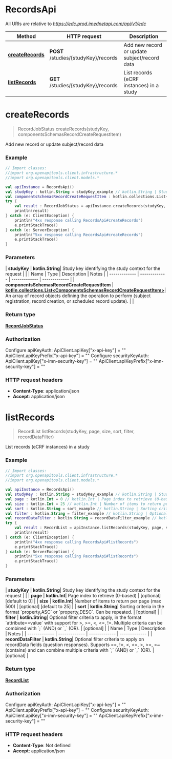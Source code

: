 # RecordsApi

All URIs are relative to *https://edc.prod.imednetapi.com/api/v1/edc*

| Method | HTTP request | Description |
| ------------- | ------------- | ------------- |
| [**createRecords**](RecordsApi.md#createRecords) | **POST** /studies/{studyKey}/records | Add new record or update subject/record data |
| [**listRecords**](RecordsApi.md#listRecords) | **GET** /studies/{studyKey}/records | List records (eCRF instances) in a study |


<a id="createRecords"></a>
# **createRecords**
> RecordJobStatus createRecords(studyKey, componentsSchemasRecordCreateRequestItem)

Add new record or update subject/record data

### Example
```kotlin
// Import classes:
//import org.openapitools.client.infrastructure.*
//import org.openapitools.client.models.*

val apiInstance = RecordsApi()
val studyKey : kotlin.String = studyKey_example // kotlin.String | Study key identifying the study context for the request
val componentsSchemasRecordCreateRequestItem : kotlin.collections.List<ComponentsSchemasRecordCreateRequestItem> =  // kotlin.collections.List<ComponentsSchemasRecordCreateRequestItem> | An array of record objects defining the operation to perform (subject registration, record creation, or scheduled record update).
try {
    val result : RecordJobStatus = apiInstance.createRecords(studyKey, componentsSchemasRecordCreateRequestItem)
    println(result)
} catch (e: ClientException) {
    println("4xx response calling RecordsApi#createRecords")
    e.printStackTrace()
} catch (e: ServerException) {
    println("5xx response calling RecordsApi#createRecords")
    e.printStackTrace()
}
```

### Parameters
| **studyKey** | **kotlin.String**| Study key identifying the study context for the request | |
| Name | Type | Description  | Notes |
| ------------- | ------------- | ------------- | ------------- |
| **componentsSchemasRecordCreateRequestItem** | [**kotlin.collections.List&lt;ComponentsSchemasRecordCreateRequestItem&gt;**](ComponentsSchemasRecordCreateRequestItem.md)| An array of record objects defining the operation to perform (subject registration, record creation, or scheduled record update). | |

### Return type

[**RecordJobStatus**](RecordJobStatus.md)

### Authorization


Configure apiKeyAuth:
    ApiClient.apiKey["x-api-key"] = ""
    ApiClient.apiKeyPrefix["x-api-key"] = ""
Configure securityKeyAuth:
    ApiClient.apiKey["x-imn-security-key"] = ""
    ApiClient.apiKeyPrefix["x-imn-security-key"] = ""

### HTTP request headers

 - **Content-Type**: application/json
 - **Accept**: application/json

<a id="listRecords"></a>
# **listRecords**
> RecordList listRecords(studyKey, page, size, sort, filter, recordDataFilter)

List records (eCRF instances) in a study

### Example
```kotlin
// Import classes:
//import org.openapitools.client.infrastructure.*
//import org.openapitools.client.models.*

val apiInstance = RecordsApi()
val studyKey : kotlin.String = studyKey_example // kotlin.String | Study key identifying the study context for the request
val page : kotlin.Int = 0 // kotlin.Int | Page index to retrieve (0-based)
val size : kotlin.Int = 25 // kotlin.Int | Number of items to return per page (max 500)
val sort : kotlin.String = sort_example // kotlin.String | Sorting criteria in the format `property,ASC` or `property,DESC`. Can be repeated.
val filter : kotlin.String = filter_example // kotlin.String | Optional filter criteria to apply, in the format `attribute==value` with support for >, >=, <, <=, !=. Multiple criteria can be combined with `;` (AND) or `,` (OR).
val recordDataFilter : kotlin.String = recordDataFilter_example // kotlin.String | Optional filter criteria to apply on recordData fields (question responses). Supports ==, !=, <, <=, >, >=, =~ (contains) and can combine multiple criteria with `;` (AND) or `,` (OR).
try {
    val result : RecordList = apiInstance.listRecords(studyKey, page, size, sort, filter, recordDataFilter)
    println(result)
} catch (e: ClientException) {
    println("4xx response calling RecordsApi#listRecords")
    e.printStackTrace()
} catch (e: ServerException) {
    println("5xx response calling RecordsApi#listRecords")
    e.printStackTrace()
}
```

### Parameters
| **studyKey** | **kotlin.String**| Study key identifying the study context for the request | |
| **page** | **kotlin.Int**| Page index to retrieve (0-based) | [optional] [default to 0] |
| **size** | **kotlin.Int**| Number of items to return per page (max 500) | [optional] [default to 25] |
| **sort** | **kotlin.String**| Sorting criteria in the format &#x60;property,ASC&#x60; or &#x60;property,DESC&#x60;. Can be repeated. | [optional] |
| **filter** | **kotlin.String**| Optional filter criteria to apply, in the format &#x60;attribute&#x3D;&#x3D;value&#x60; with support for &gt;, &gt;&#x3D;, &lt;, &lt;&#x3D;, !&#x3D;. Multiple criteria can be combined with &#x60;;&#x60; (AND) or &#x60;,&#x60; (OR). | [optional] |
| Name | Type | Description  | Notes |
| ------------- | ------------- | ------------- | ------------- |
| **recordDataFilter** | **kotlin.String**| Optional filter criteria to apply on recordData fields (question responses). Supports &#x3D;&#x3D;, !&#x3D;, &lt;, &lt;&#x3D;, &gt;, &gt;&#x3D;, &#x3D;~ (contains) and can combine multiple criteria with &#x60;;&#x60; (AND) or &#x60;,&#x60; (OR). | [optional] |

### Return type

[**RecordList**](RecordList.md)

### Authorization


Configure apiKeyAuth:
    ApiClient.apiKey["x-api-key"] = ""
    ApiClient.apiKeyPrefix["x-api-key"] = ""
Configure securityKeyAuth:
    ApiClient.apiKey["x-imn-security-key"] = ""
    ApiClient.apiKeyPrefix["x-imn-security-key"] = ""

### HTTP request headers

 - **Content-Type**: Not defined
 - **Accept**: application/json

